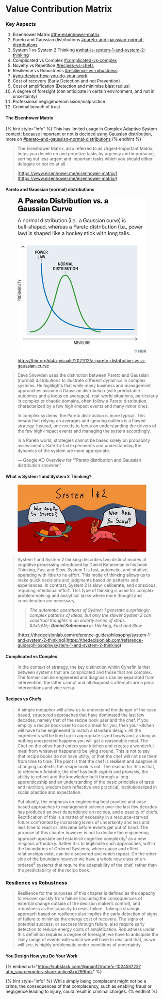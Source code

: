 # Value Contribution Matrix

### Key Aspects

1. Eisenhower Matrix [#the-eisenhower-matrix](value-contribution-matrix.md#the-eisenhower-matrix "mention")
2. Pareto and Gaussian distributions [#pareto-and-gaussian-normal-distributions](value-contribution-matrix.md#pareto-and-gaussian-normal-distributions "mention")
3. System 1 vs System 2 Thinking [#what-is-system-1-and-system-2-thinking](value-contribution-matrix.md#what-is-system-1-and-system-2-thinking "mention")
4. Complicated vs Complex [#complicated-vs-complex](value-contribution-matrix.md#complicated-vs-complex "mention")
5. Novelty vs Repetition [#recipes-vs-chefs](value-contribution-matrix.md#recipes-vs-chefs "mention")
6. Resilience vs Robustness [#resilience-vs-robustness](value-contribution-matrix.md#resilience-vs-robustness "mention")
7. [#you-design-how-you-do-your-work](value-contribution-matrix.md#you-design-how-you-do-your-work "mention")
8. Cost of recovery (Early Detection and not Prevention)
9. Cost of amplification (Detection and minimise blast radius)
10. A degree of foresight (can anticipate in certain environment, and not in uncertainty)
11. Professional negligence/omission/malpractice&#x20;
12. Criminal breach of trust

#### The Eisenhower Matrix

{% hint style="info" %}
This has limited usage in Complex Adaptive System context; because important or not is decided using Gaussian distribution, more on [#pareto-and-gaussian-normal-distributions](value-contribution-matrix.md#pareto-and-gaussian-normal-distributions "mention")
{% endhint %}

> The Eisenhower Matrix, also referred to as Urgent-Important Matrix, helps you decide on and prioritize tasks by urgency and importance, sorting out less urgent and important tasks which you should either delegate or not do at all.
>
> [https://www.eisenhower.me/eisenhower-matrix/](https://www.eisenhower.me/eisenhower-matrix/)

#### Pareto and Gaussian (normal) distributions

<figure><img src="../../.gitbook/assets/image (1).png" alt=""><figcaption><p><a href="https://hbr.org/data-visuals/2021/12/a-pareto-distribution-vs-a-gaussian-curve">https://hbr.org/data-visuals/2021/12/a-pareto-distribution-vs-a-gaussian-curve</a></p></figcaption></figure>

> Dave Snowden uses the distinction between Pareto and Gaussian (normal) distributions to illustrate different dynamics in complex systems. He highlights that while many business and management approaches assume a Gaussian distribution (with predictable outcomes and a focus on averages), real-world situations, particularly in complex or chaotic domains, often follow a Pareto distribution, characterized by a few high-impact events and many minor ones.
>
> In complex systems, the Pareto distribution is more typical. This means that relying on averages and ignoring outliers is a flawed strategy. Instead, one needs to focus on understanding the drivers of the few high-impact events and managing the system accordingly.
>
> In a Pareto world, strategies cannot be based solely on probability assessments. Safe-to-fail experiments and understanding the dynamics of the system are more appropriate.
>
> — Google AO Overview for '"Pareto distribution and Gaussian distribution snowden"

#### What is System 1 and System 2 Thinking?

<figure><img src="../../.gitbook/assets/image.png" alt=""><figcaption></figcaption></figure>

> System 1 and System 2 thinking describes two distinct modes of cognitive processing introduced by Daniel Kahneman in his book Thinking, Fast and Slow. System 1 is fast, automatic, and intuitive, operating with little to no effort. This mode of thinking allows us to make quick decisions and judgments based on patterns and experiences. In contrast, System 2 is slow, deliberate, and conscious, requiring intentional effort. This type of thinking is used for complex problem-solving and analytical tasks where more thought and consideration are necessary.
>
>
>
> > _The automatic operations of System 1 generate surprisingly complex patterns of ideas, but only the slower System 2 can construct thoughts in an orderly series of steps._\
> > &#xNAN;_**– Daniel Kahneman** in Thinking, Fast and Slow_
>
> [https://thedecisionlab.com/reference-guide/philosophy/system-1-and-system-2-thinking](https://thedecisionlab.com/reference-guide/philosophy/system-1-and-system-2-thinking)

#### Complicated vs Complex

> In the context of strategy, the key distinction within Cynefin is that between systems that are complicated and those that are complex. The former can be engineered and diagnosis can be separated from intervention, the latter cannot and all diagnostic attempts are a priori interventions and vice versa.

#### Recipes vs Chefs&#x20;

> A simple metaphor will allow us to understand the danger of the case based, structured approaches that have dominated the last few decades; namely that of the recipe book user and the chef. If you employ a recipe book user to cook a meal for you, then your kitchen will have to be engineered to match a standard design. All the ingredients will be lined up in appropriate sized bowls and, as long as nothing unexpected happens you will get a reasonable meal. The Chef on the other hand enters your kitchen and creates a wonderful meal from whatever happens to be lying around. This is not to say that recipe books do not have utility, or that the chef will not use them from time to time. The point is that the chef is resilient and adaptive in changing contexts; the recipe book is not. The reason for this is that, to reference Aristotle, the chef has both _sophia_ and _pronesis_, the ability to reflect and the knowledge built through a long apprenticeship and an understanding of the basic principles of taste and nutrition; wisdom both reflective and practical, institutionalized in social practice and expectation.
>
>
>
> Put bluntly, the emphasis on engineering best practice and case based approaches to management science over the last few decades has produced an over dependence on recipes, and a paucity of chefs. Rectification of this is a matter of necessity in a resource-starved future confronted by increasing levels of uncertainty and less and less time to react or intervene before events get out of hand. The purpose of this chapter however is not to declare the engineering approach apostate and establish cognitive complexity<sup>1</sup> as a new religious orthodoxy. Rather it is to legitimize such approaches, within the boundaries of Ordered Systems, where cause and effect relationships exist, can be discovered and which repeat. On the other side of the boundary however we have a whole new class of un-ordered<sup>2</sup> systems that require the adaptability of the chef, rather than the predictability of the recipe book.

### Resilience vs Robustness

> Resilience for the purposes of this chapter is defined as the capacity to recover quickly from failure (including the consequences of external change outside of the decision maker’s control), and robustness as the capacity to resist failure. Taking a strategic approach based on resilience also implies the early detection of signs of failure to minimize the energy cost of recovery. The signs of potential success, or success through failure, also require early detection to reduce energy costs of amplification. Robustness under this definition requires a degree of foresight; we have to anticipate the likely range of events with which we will have to deal and that, as we will see, is highly problematic under conditions of uncertainty.

#### You Design How you Do Your Work

{% embed url="https://substack.com/@anan12/note/c-102456723?utm_source=notes-share-action&r=299fmk" %}

{% hint style="info" %}
While simply being complacent might not be a crime, the consequences of that complacency, such as enabling fraud or negligence leading to injury, could result in criminal charges.
{% endhint %}

